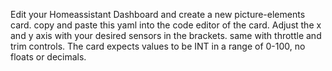 Edit your Homeassistant Dashboard and create a new picture-elements card.
copy and paste this yaml into the code editor of the card.
Adjust the x and y axis with your desired sensors in the brackets. same with throttle and trim controls.
The card expects values to be INT in a range of 0-100, no floats or decimals.
